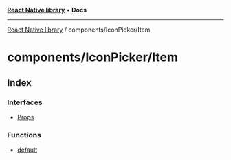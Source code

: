 [**React Native library**](../../../index.md) • **Docs**

***

[React Native library](../../../modules.md) / components/IconPicker/Item

# components/IconPicker/Item

## Index

### Interfaces

- [Props](interfaces/Props.md)

### Functions

- [default](functions/default.md)
